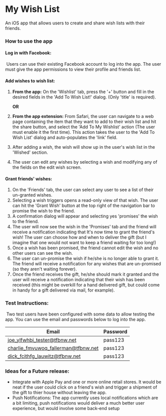 # My Wish List

An iOS app that allows users to create and share wish lists with their friends.

### How to use the app

#### Log in with Facebook:

​	Users can use their existing Facebook account to log into the app.  The user must give the app permissions to view their profile and friends list.

#### Add wishes to wish list:

1. **From the app:** On the 'Wishlist' tab, press the '+' button and fill in the desired fields in the 'Add To Wish List!' dialog. (Only 'title' is required). 

   **OR**

2. **From the app extension:** From Safari, the user can navigate to a web page containing the item that they want to add to their wish list and hit the share button, and select the 'Add To My Wishlist' action (The user must enable it the first time).  This action takes the user to the 'Add To Wish List' dialog and auto-populates the 'link' field.

3. After adding a wish, the wish will show up in the user's wish list in the 'Wished' section.

4. The user can edit any wishes by selecting a wish and modifying any of the fields on the edit wish screen.

#### Grant friends' wishes:

1. On the 'Friends' tab, the user can select any user to see a list of their un-granted wishes.
2. Selecting a wish triggers opens a read-only view of that wish.  The user can hit the 'Grant Wish' button at the top right of the navigation bar to promise the wish to the friend.
3. A confirmation dialog will appear and selecting yes 'promises' the wish to the friend.
4. The user will now see the wish in the 'Promises' tab and the friend will receive a notification indicating that It's now time to grant the friend's wish!  The user can choose how and when to deliver the gift (but I imagine that one would not want to keep a friend waiting for too long!)
5. Once a wish has been promised, the friend cannot edit the wish and no other users can see the wish.
6. The user can un-promise the wish if he/she is no longer able to grant it.  The friend will receive a notification for any wishes that are un-promised (so they aren't waiting forever).      
7. Once the friend receives the gift, he/she should mark it granted and the user will receive a notification indicating that their wish has been received (this might be overkill for a hand delivered gift, but could come in handy for a gift delivered via mail, for example).

### Test Instructions:

​	Two test users have been configured with some data to allow testing the app.  You can use the email and passwords below to log into the app.

| Email                               | Password |
| ----------------------------------- | -------- |
| joe_ylfwhbi_tester@tfbnw.net        | pass123  |
| charlie_fmvuwoq_fallerman@tfbnw.net | pass123  |
| dick_fcithfg_lauwitz@tfbnw.net      | pass123  |

### Ideas for a Future release:

- Integrate with Apple Pay and one or more online retail stores.  It would be neat if the user could click on a friend's wish and trigger a shipment of the gift to thier house without leaving the app. 
- Push Notifications:  The app currently uses local notifications which are a bit limiting, push notifications would deliver a much better user experience, but would involve some back-end setup
